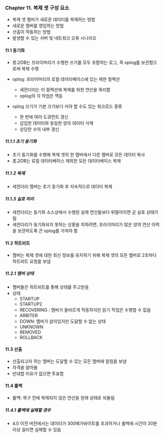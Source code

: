 ### Chapter 11. 복제 셋 구성 요소
- 복제 셋 멤버가 새로운 데이터를 복제하는 방법
- 새로운 멤버를 영입하는 방법
- 선출이 작동하는 방법
- 발생할 수 있는 서버 및 네트워크 오류 시나리오 

#### 11.1 동기화
- 몽고DB는 프라이머리가 수행한 쓰기를 모두 포함하는 로그, 즉 oplog를 보관함으로써 복제 수행
- oplog: 프라이머리의 로컬 데이터베이스에 있는 제한 컬렉션
  - 세컨더리는 이 컬렉션에 복제를 위한 연산을 쿼리함 
  - oplog의 각 작업은 멱등

- oplog 크기가 기본 크기보다 커야 할 수도 있는 워크로드 종류
  - 한 번에 여러 도큐먼트 갱신
  - 삽입한 데이터와 동일한 양의 데이터 삭제
  - 상당한 수의 내부 갱신 

##### 11.1.1 초기 동기화
- 초기 동기화를 수행해 복제 셋의 한 멤버에서 다른 멤버로 모든 데이터 복사 
- 몽고DB는 로컬 데이터베이스 제외한 모든 데이터베이스 복제 

##### 11.1.2 복제
- 세컨더리 멤버는 초기 동기화 후 지속적으로 데이터 복제 

##### 11.1.3 실효 처리 
- 세컨더리는 동기화 소스상에서 수행된 실제 연산들보다 뒤떨어지면 곧 실효 상태가 됨 
- 세컨더리가 동기화되지 못하는 상황을 피하려면, 프라이머리가 많은 양의 연산 이력을 보관하도록 큰 oplog를 가져야 함 

#### 11.2 하트비트
- 멤버는 복제 셋에 대한 최신 정보를 유지하기 위해 복제 셋의 모든 멤버로 2초마다 하트비트 요청을 보냄 

##### 11.2.1 멤버 상태 
- 멤버들은 하트비트를 통해 상태를 주고받음
- 상태
  - STARTUP
  - STARTUP2
  - RECOVERING : 멤버가 올바르게 작동하지만 읽기 작업은 수행할 수 없음 
  - ARBITER
  - DOWN: 멤버가 살아있지만 도달할 수 없는 상태 
  - UNKNOWN
  - REMOVED
  - ROLLBACK 

#### 11.3 선출
- 선출되고자 하는 멤버는 도달할 수 있는 모든 멤버에 알림을 보냄
- 자격을 알아봄
- 반대할 이유가 없으면 투표함 

#### 11.4 롤백
- 롤백: 복구 전에 복제되지 않은 연산을 원래 상태로 되돌림 

##### 11.4.1 롤백에 실패할 경우
- 4.0 이전 버전에서는 데이터가 300메가바이트를 초과하거나 롤백에 시간이 30분이상 걸리면 실패할 수 있음